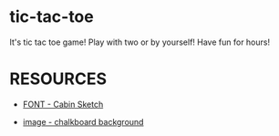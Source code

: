 # tic-tac-toe
It's tic tac toe game! Play with two or by yourself! Have fun for hours!

# RESOURCES

- [FONT - Cabin Sketch](https://fonts.google.com/specimen/Cabin+Sketch?preview.text=player%20one%20%2F%20player%20two%20%2F%20X%20x%20%2F%20O%20o&preview.text_type=custom)

- [image - chalkboard background](https://external-content.duckduckgo.com/iu/?u=http%3A%2F%2F4.bp.blogspot.com%2F-OpFqYklSD-k%2FUQcCXvRs9UI%2FAAAAAAAAQs8%2FuD3Mc7RhLl4%2Fs1600%2FChalkboard-background.jpg&f=1&nofb=1)
